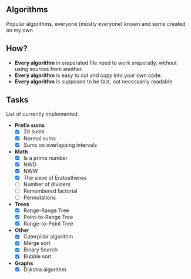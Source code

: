 ## Algorithms
Popular algorithms, everyone (mostly everyone) known and some created on my own

## How?

- **Every algorithm** in sreperated file need to work sreperatly, without using sources from another.
- **Every algorithm** is easy to cut and copy into your own code.
- **Every algorithm** is supposed to be fast, not necessarily readable

## Tasks

List of currently implemented:

- **Prefix sums**
    - [x] 2d sums
    - [x] Normal sums
    - [x] Sums on overlapping intervals

- **Math**
    - [x] Is a prime number
    - [x] NWD
    - [x] NWW
    - [x] The sieve of Eratosthenes
    - [ ] Number of dividers
    - [ ] Remembered factorial
    - [ ] Permutations

- **Trees**
    - [x] Range-Range Tree
    - [x] Point-to-Range Tree
    - [x] Range-to-Point Tree

- **Other**
    - [x] Caterpillar algorithm
    - [x] Merge sort
    - [x] Binary Search
    - [x] Bubble sort

- **Graphs**
    - [x] Dijkstra algorithm